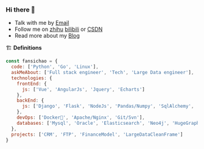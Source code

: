 ### Hi there 👋

<!--
**fansichao/fansichao** is a ✨ _special_ ✨ repository because its `README.md` (this file) appears on your GitHub profile.

Here are some ideas to get you started:

- 🔭 I’m currently working on ...
- 🌱 I’m currently learning ...
- 👯 I’m looking to collaborate on ...
- 🤔 I’m looking for help with ...
- 💬 Ask me about ...
- 📫 How to reach me: ...
- 😄 Pronouns: ...
- ⚡ Fun fact: ...
-->


- Talk with me by [Email](fansichao@126.com)
- Follow me on [zhihu](https://www.zhihu.com/people/superscfan) [bilibili](https://space.bilibili.com/5915530) or [CSDN](https://blog.csdn.net/qq_21165007)
- Read more about my [Blog](https://fansichao.github.io/blog)

🏗 **Definitions**

```js
const fansichao = {
  code: ['Python', 'Go', 'Linux'],
  askMeAbout: ['Full stack engineer', 'Tech', 'Large Data engineer'],
  technologies: {
    frontEnd: {
      js: ['Vue', 'AngularJs', 'Jquery', 'Echarts']
    },
    backEnd: {
      js: ['Django', 'Flask', 'NodeJs', 'Pandas/Numpy', 'SqlAlchemy', 'CDH']
    },
    devOps: ['Docker🐳', 'Apache/Nginx', 'Git/Svn'],
    databases: ['Mysql', 'Oracle', 'Elasticsearch', 'Neo4j', 'HugeGraph']
  },
  projects: ['CRM', 'FTP', 'FinanceModel', 'LargeDataCleanFrame']
}
```
